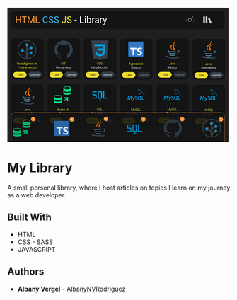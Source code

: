 ![pc version](/img/PC.png?raw=true)

# My Library

A small personal library, where I host articles on topics I learn on my journey as a web developer.

## Built With

* HTML
* CSS - SASS
* JAVASCRIPT

## Authors

* **Albany Vergel**  - [AlbanyNVRodriguez](https://github.com/AlbanyNVRodriguez)

